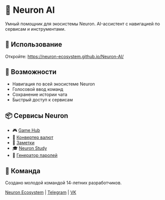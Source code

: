 # 🧠 Neuron AI

Умный помощник для экосистемы Neuron. AI-ассистент с навигацией по сервисам и инструментами.

## 🚀 Использование

Откройте: https://neuron-ecosystem.github.io/Neuron-AI/

## 🎯 Возможности

- Навигация по всей экосистеме Neuron
- Голосовой ввод команд
- Сохранение истории чата
- Быстрый доступ к сервисам

## 📦 Сервисы Neuron

- 🎮 [Game Hub](https://neuron-ecosystem.github.io/Game-Hub/)
- 💱 [Конвертер валют](https://neuron-ecosystem.github.io/Unit-Converter/)
- 📝 [Заметки](https://neuron-p2p.ru/notes.html)
- 🎓 [Neuron Study](https://neuron-ecosystem.github.io/Neuron-Study/)
- 🔐 [Генератор паролей](https://neuron-ecosystem.github.io/Password-Generator/)

## 👥 Команда

Создано молодой командой 14-летних разработчиков.

[Neuron Ecosystem](https://neuron-p2p.ru) | [Telegram](https://t.me/neuron_ecosystem) | [VK](https://vk.com/club233118101)
